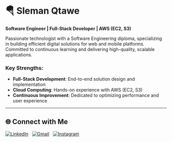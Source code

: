 # 🪂 Sleman Qtawe

**Software Engineer | Full-Stack Developer | AWS (EC2, S3)**  

Passionate technologist with a Software Engineering diploma, specializing in building efficient digital solutions for web and mobile platforms. Committed to continuous learning and delivering high-quality, scalable applications.  

### Key Strengths:  
- **Full-Stack Development**: End-to-end solution design and implementation  
- **Cloud Computing**: Hands-on experience with AWS (EC2, S3)  
- **Continuous Improvement**: Dedicated to optimizing performance and user experience
---

## 🌐 **Connect with Me**  
[![LinkedIn](https://img.shields.io/badge/LinkedIn-0077B5?style=for-the-badge&logo=linkedin&logoColor=white)](http://linkedin.com/in/sleman-q-24065336a) &nbsp; [![Gmail](https://img.shields.io/badge/Gmail-D14836?style=for-the-badge&logo=gmail&logoColor=white)](mailto:sleman_qtawe@outlook.com) &nbsp; [![Instagram](https://img.shields.io/badge/Instagram-E4405F?style=for-the-badge&logo=instagram&logoColor=white)](https://www.instagram.com/sleman_8e/) &nbsp; 

<!-- ---->
[website]: https://fkcodes.com
[youtube]: https://youtube.com/fknight
